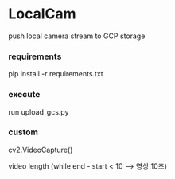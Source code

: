 # LocalCam
push local camera stream to GCP storage


### requirements
pip install -r requirements.txt

### execute
run upload_gcs.py

### custom
cv2.VideoCapture(<number or http path>)

video length (while end - start < 10 --> 영상 10초)
